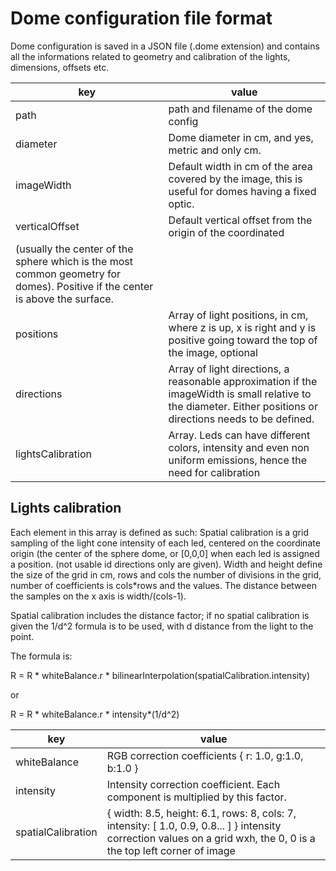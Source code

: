 # Dome configuration file format

Dome configuration is saved in a JSON file (.dome extension) and contains all the informations
related to geometry and calibration of the lights, dimensions, offsets etc.

| key | value |
| --- | --- |
| path | path and filename of the dome config |
| diameter | Dome diameter in cm, and yes, metric and only cm. |
| imageWidth | Default width in cm of the area covered by the image, this is useful for domes having a fixed optic. |
| verticalOffset | Default vertical offset from the origin of the coordinated 
(usually the center of the sphere which is the most common geometry for domes). Positive if the center is above the surface. |
| positions | Array of light positions, in cm, where z is up, x is right and y is positive going toward the top of the image, optional |
| directions | Array of light directions, a reasonable approximation if the imageWidth is small relative to the diameter. Either positions or directions needs to be defined. |
| lightsCalibration | Array. Leds can have different colors, intensity and even non uniform emissions, hence the need for calibration |

## Lights calibration

Each element in this array is defined as such:
Spatial calibration is a grid sampling of the light cone intensity of each led, 
centered on the coordinate origin (the center of the sphere dome, or [0,0,0] 
when each led is assigned a position. (not usable id directions only are given).
Width and height define the size of the grid in cm, rows and cols the number of 
divisions in the grid, number of coefficients is cols*rows and the values.
The distance between the samples on the x axis is width/(cols-1).

Spatial calibration includes the distance factor; if no spatial calibration 
is given the 1/d^2 formula is to be used, with d distance from the light to the point.

The formula is:

R = R * whiteBalance.r * bilinearInterpolation(spatialCalibration.intensity)

or 

R = R * whiteBalance.r * intensity*(1/d^2)

| key | value |
| --- | --- |
| whiteBalance | RGB correction coefficients { r: 1.0, g:1.0, b:1.0 } |
| intensity | Intensity correction coefficient. Each component is multiplied by this factor. |
| spatialCalibration | { width: 8.5, height: 6.1, rows: 8, cols: 7, intensity: [ 1.0, 0.9, 0.8... ] } intensity correction values on a grid wxh, the 0, 0 is a the top left corner of image |


